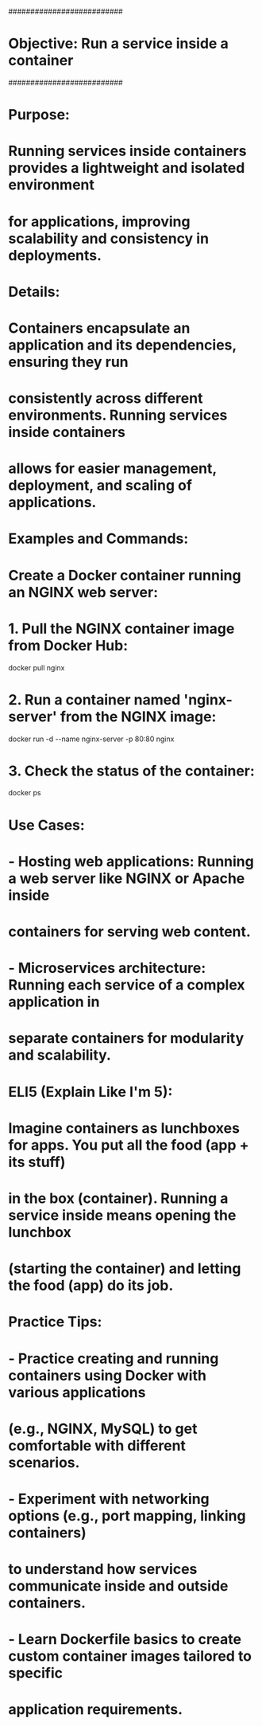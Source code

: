 ##########################
# Objective: Run a service inside a container
##########################

# Purpose:
# Running services inside containers provides a lightweight and isolated environment 
# for applications, improving scalability and consistency in deployments.

# Details:
# Containers encapsulate an application and its dependencies, ensuring they run 
# consistently across different environments. Running services inside containers 
# allows for easier management, deployment, and scaling of applications.

# Examples and Commands:
# Create a Docker container running an NGINX web server:

# 1. Pull the NGINX container image from Docker Hub:
docker pull nginx

# 2. Run a container named 'nginx-server' from the NGINX image:
docker run -d --name nginx-server -p 80:80 nginx

# 3. Check the status of the container:
docker ps

# Use Cases:
# - Hosting web applications: Running a web server like NGINX or Apache inside 
#   containers for serving web content.
# - Microservices architecture: Running each service of a complex application in 
#   separate containers for modularity and scalability.

# ELI5 (Explain Like I'm 5):
# Imagine containers as lunchboxes for apps. You put all the food (app + its stuff) 
# in the box (container). Running a service inside means opening the lunchbox 
# (starting the container) and letting the food (app) do its job.

# Practice Tips:
# - Practice creating and running containers using Docker with various applications 
#   (e.g., NGINX, MySQL) to get comfortable with different scenarios.
# - Experiment with networking options (e.g., port mapping, linking containers) 
#   to understand how services communicate inside and outside containers.
# - Learn Dockerfile basics to create custom container images tailored to specific 
#   application requirements.

